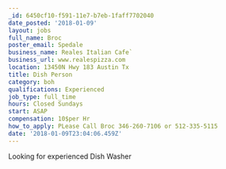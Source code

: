 ```yaml
---
_id: 6450cf10-f591-11e7-b7eb-1faff7702040
date_posted: '2018-01-09'
layout: jobs
full_name: Broc
poster_email: Spedale
business_name: Reales Italian Cafe`
business_url: www.realespizza.com
location: 13450N Hwy 183 Austin Tx
title: Dish Person
category: boh
qualifications: Experienced
job_type: full_time
hours: Closed Sundays
start: ASAP
compensation: 10$per Hr
how_to_apply: PLease Call Broc 346-260-7106 or 512-335-5115
date: '2018-01-09T23:04:06.459Z'
---
```

Looking for experienced Dish Washer
